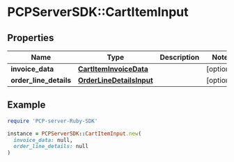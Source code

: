 # PCPServerSDK::CartItemInput

## Properties

| Name | Type | Description | Notes |
| ---- | ---- | ----------- | ----- |
| **invoice_data** | [**CartItemInvoiceData**](CartItemInvoiceData.md) |  | [optional] |
| **order_line_details** | [**OrderLineDetailsInput**](OrderLineDetailsInput.md) |  | [optional] |

## Example

```ruby
require 'PCP-server-Ruby-SDK'

instance = PCPServerSDK::CartItemInput.new(
  invoice_data: null,
  order_line_details: null
)
```

